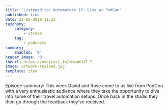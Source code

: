```yaml
---
title: "Listened to: Automators 17: Live at PodCon"
published: true
date: 22-02-2019 11:22
taxonomy:
    category:
        - stream
    tag:
        - podcasts
summary:
    enabled: '0'
header_image: '0'
theurl: https://overcast.fm/+NvaKUaT-I
image: artwork-resized.jpg
template: item
---
```

 
Episode summary: This week David and Rose come to us live from PodCon with a very enthusiastic audience where they take the opportunity to dive into some of their travel automation setups. Once back in the studio they then go through the feedback they’ve received.
